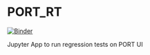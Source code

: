 # PORT_RT

[![Binder](https://mybinder.org/badge_logo.svg)](https://mybinder.org/v2/gh/marcomaiocchi/PORT_RT/master)

Jupyter App to run regression tests on PORT UI
